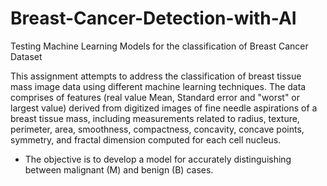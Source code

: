 # Breast-Cancer-Detection-with-AI
Testing Machine Learning Models for the classification of Breast Cancer Dataset

This assignment attempts to address the classification of breast tissue mass image data using different machine learning techniques. The data comprises of features (real value Mean, Standard error and "worst" or largest value) derived from digitized images of fine needle aspirations of a breast tissue mass, including measurements related to radius, texture, perimeter, area, smoothness, compactness, concavity, concave points, symmetry, and fractal dimension computed for each cell nucleus.

- The objective is to develop a model for accurately distinguishing between malignant (M) and benign (B) cases.
